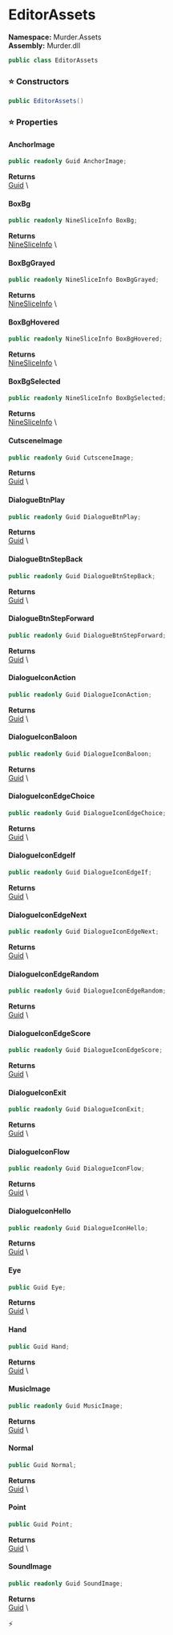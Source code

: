# EditorAssets

**Namespace:** Murder.Assets \
**Assembly:** Murder.dll

```csharp
public class EditorAssets
```

### ⭐ Constructors
```csharp
public EditorAssets()
```

### ⭐ Properties
#### AnchorImage
```csharp
public readonly Guid AnchorImage;
```

**Returns** \
[Guid](https://learn.microsoft.com/en-us/dotnet/api/System.Guid?view=net-7.0) \
#### BoxBg
```csharp
public readonly NineSliceInfo BoxBg;
```

**Returns** \
[NineSliceInfo](../..//Murder/Core/Graphics/NineSliceInfo.html) \
#### BoxBgGrayed
```csharp
public readonly NineSliceInfo BoxBgGrayed;
```

**Returns** \
[NineSliceInfo](../..//Murder/Core/Graphics/NineSliceInfo.html) \
#### BoxBgHovered
```csharp
public readonly NineSliceInfo BoxBgHovered;
```

**Returns** \
[NineSliceInfo](../..//Murder/Core/Graphics/NineSliceInfo.html) \
#### BoxBgSelected
```csharp
public readonly NineSliceInfo BoxBgSelected;
```

**Returns** \
[NineSliceInfo](../..//Murder/Core/Graphics/NineSliceInfo.html) \
#### CutsceneImage
```csharp
public readonly Guid CutsceneImage;
```

**Returns** \
[Guid](https://learn.microsoft.com/en-us/dotnet/api/System.Guid?view=net-7.0) \
#### DialogueBtnPlay
```csharp
public readonly Guid DialogueBtnPlay;
```

**Returns** \
[Guid](https://learn.microsoft.com/en-us/dotnet/api/System.Guid?view=net-7.0) \
#### DialogueBtnStepBack
```csharp
public readonly Guid DialogueBtnStepBack;
```

**Returns** \
[Guid](https://learn.microsoft.com/en-us/dotnet/api/System.Guid?view=net-7.0) \
#### DialogueBtnStepForward
```csharp
public readonly Guid DialogueBtnStepForward;
```

**Returns** \
[Guid](https://learn.microsoft.com/en-us/dotnet/api/System.Guid?view=net-7.0) \
#### DialogueIconAction
```csharp
public readonly Guid DialogueIconAction;
```

**Returns** \
[Guid](https://learn.microsoft.com/en-us/dotnet/api/System.Guid?view=net-7.0) \
#### DialogueIconBaloon
```csharp
public readonly Guid DialogueIconBaloon;
```

**Returns** \
[Guid](https://learn.microsoft.com/en-us/dotnet/api/System.Guid?view=net-7.0) \
#### DialogueIconEdgeChoice
```csharp
public readonly Guid DialogueIconEdgeChoice;
```

**Returns** \
[Guid](https://learn.microsoft.com/en-us/dotnet/api/System.Guid?view=net-7.0) \
#### DialogueIconEdgeIf
```csharp
public readonly Guid DialogueIconEdgeIf;
```

**Returns** \
[Guid](https://learn.microsoft.com/en-us/dotnet/api/System.Guid?view=net-7.0) \
#### DialogueIconEdgeNext
```csharp
public readonly Guid DialogueIconEdgeNext;
```

**Returns** \
[Guid](https://learn.microsoft.com/en-us/dotnet/api/System.Guid?view=net-7.0) \
#### DialogueIconEdgeRandom
```csharp
public readonly Guid DialogueIconEdgeRandom;
```

**Returns** \
[Guid](https://learn.microsoft.com/en-us/dotnet/api/System.Guid?view=net-7.0) \
#### DialogueIconEdgeScore
```csharp
public readonly Guid DialogueIconEdgeScore;
```

**Returns** \
[Guid](https://learn.microsoft.com/en-us/dotnet/api/System.Guid?view=net-7.0) \
#### DialogueIconExit
```csharp
public readonly Guid DialogueIconExit;
```

**Returns** \
[Guid](https://learn.microsoft.com/en-us/dotnet/api/System.Guid?view=net-7.0) \
#### DialogueIconFlow
```csharp
public readonly Guid DialogueIconFlow;
```

**Returns** \
[Guid](https://learn.microsoft.com/en-us/dotnet/api/System.Guid?view=net-7.0) \
#### DialogueIconHello
```csharp
public readonly Guid DialogueIconHello;
```

**Returns** \
[Guid](https://learn.microsoft.com/en-us/dotnet/api/System.Guid?view=net-7.0) \
#### Eye
```csharp
public Guid Eye;
```

**Returns** \
[Guid](https://learn.microsoft.com/en-us/dotnet/api/System.Guid?view=net-7.0) \
#### Hand
```csharp
public Guid Hand;
```

**Returns** \
[Guid](https://learn.microsoft.com/en-us/dotnet/api/System.Guid?view=net-7.0) \
#### MusicImage
```csharp
public readonly Guid MusicImage;
```

**Returns** \
[Guid](https://learn.microsoft.com/en-us/dotnet/api/System.Guid?view=net-7.0) \
#### Normal
```csharp
public Guid Normal;
```

**Returns** \
[Guid](https://learn.microsoft.com/en-us/dotnet/api/System.Guid?view=net-7.0) \
#### Point
```csharp
public Guid Point;
```

**Returns** \
[Guid](https://learn.microsoft.com/en-us/dotnet/api/System.Guid?view=net-7.0) \
#### SoundImage
```csharp
public readonly Guid SoundImage;
```

**Returns** \
[Guid](https://learn.microsoft.com/en-us/dotnet/api/System.Guid?view=net-7.0) \


⚡